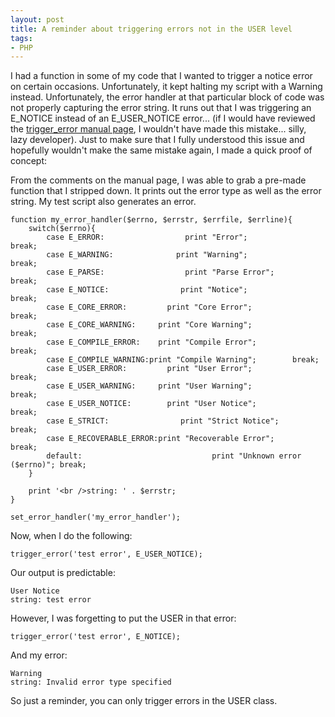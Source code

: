 ```yaml
---
layout: post
title: A reminder about triggering errors not in the USER level
tags:
- PHP
---
```

I had a function in some of my code that I wanted to trigger a notice error on certain occasions.  Unfortunately, it kept halting my script with a Warning instead.  Unfortunately, the error handler at that particular block of code was not properly capturing the error string.  It runs out that I was triggering an E_NOTICE instead of an E_USER_NOTICE error... (if I would have reviewed the [trigger_error manual page](http://us2.php.net/trigger_error), I wouldn't have made this mistake... silly, lazy developer).  Just to make sure that I fully understood this issue and hopefully wouldn't make the same mistake again, I made a quick proof of concept:

From the comments on the manual page, I was able to grab a pre-made function that I stripped down.  It prints out the error type as well as the error string.  My test script also generates an error.

```php?start_inline=1
function my_error_handler($errno, $errstr, $errfile, $errline){
    switch($errno){
        case E_ERROR:                  print "Error";                  break;
        case E_WARNING:              print "Warning";                break;
        case E_PARSE:                  print "Parse Error";            break;
        case E_NOTICE:                print "Notice";                 break;
        case E_CORE_ERROR:         print "Core Error";             break;
        case E_CORE_WARNING:     print "Core Warning";           break;
        case E_COMPILE_ERROR:    print "Compile Error";          break;
        case E_COMPILE_WARNING:print "Compile Warning";        break;
        case E_USER_ERROR:         print "User Error";             break;
        case E_USER_WARNING:     print "User Warning";           break;
        case E_USER_NOTICE:        print "User Notice";            break;
        case E_STRICT:                print "Strict Notice";          break;
        case E_RECOVERABLE_ERROR:print "Recoverable Error";      break;
        default:                             print "Unknown error ($errno)"; break;
    }
 
    print '<br />string: ' . $errstr;
}
 
set_error_handler('my_error_handler');
```

Now, when I do the following:

```php?start_inline=1
trigger_error('test error', E_USER_NOTICE);
```

Our output is predictable:
    
    User Notice
    string: test error

However, I was forgetting to put the USER in that error:

```php?start_inline=1
trigger_error('test error', E_NOTICE);
```

And my error:

    Warning
    string: Invalid error type specified

So just a reminder, you can only trigger errors in the USER class.
